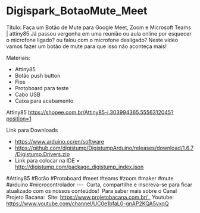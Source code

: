 # Digispark_BotaoMute_Meet
Título: Faça um Botão de Mute para Google Meet, Zoom e Microsoft Teams | attiny85  Já passou vergonha em uma reunião ou aula online por esquecer o microfone ligado? ou falou com o microfone desligado? Neste vídeo vamos fazer um botão de mute para que isso não aconteça mais!

Materiais:
- Attiny85
- Botão push button
- Fios
- Protoboard para teste
- Cabo USB
- Caixa para acabamento

Attiny85
https://shopee.com.br/Attiny85-i.303994365.5556312045?position=1

Link para Downloads
- https://www.arduino.cc/en/software
- https://github.com/digistump/DigistumpArduino/releases/download/1.6.7/Digistump.Drivers.zip
- Link para colocar na IDE =  http://digistump.com/package_digistump_index.json

#Attiny85 #Botão #Protoboard #meet #teams #zoom #maker #mute #arduino #microcontrolador
--- 
Curta, compartilhe e inscreva-se para ficar atualizado com os nossos conteúdos! 
Para saber mais sobre o Canal Projeto Bacana: 
Site: https://www.projetobacana.com.br/  
Youtube:  https://www.youtube.com/channel/UC0e1bfaL0-gnAP2KQA5vxqQ
